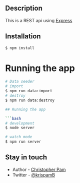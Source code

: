 ## Description
This is a REST api using [Express](https://expressjs.com/)

## Installation

```bash
$ npm install
```

# Running the app
```bash
# Data seeder
# import 
$ npm run data:import
# destroy
$ npm run data:destroy 

## Running the app

```bash
# development
$ node server

# watch mode
$ npm run server


```



## Stay in touch

- Author - [Christopher Pam](https://krispam.netlify.app)
- Twitter - [@krispamB](https://twitter.com/krispamB)

